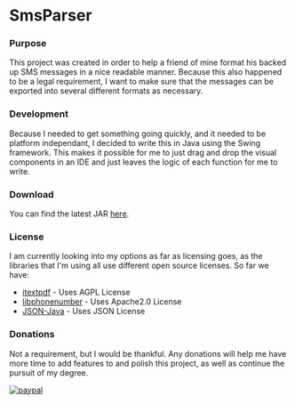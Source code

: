 # SmsParser
### Purpose
This project was created in order to help a friend of mine format his backed up SMS messages in a nice readable manner. Because this also happened to be a legal requirement, I want to make sure that the messages can be exported into several different formats as necessary.

### Development
Because I needed to get something going quickly, and it needed to be  platform independant, I decided to write this in Java using the Swing framework. This makes it possible for me to just drag and drop the visual components in an IDE and just leaves the logic of each function for me to write.

### Download
You can find the latest JAR [here](https://drive.google.com/uc?export=download&id=0BzXFMNj3OfYMTEV1NFdlUlpMdjg).

### License
I am currently looking into my options as far as licensing goes, as the libraries that I'm using all use different open source licenses. So far we have:

*   [itextpdf](http://itextpdf.com) - Uses AGPL License
*   [libphonenumber](https://github.com/googlei18n/libphonenumber) - Uses Apache2.0 License
*   [JSON-Java](https://github.com/stleary/JSON-java) - Uses JSON License

### Donations
Not a requirement, but I would be thankful. Any donations will help me have more time to add features to and polish this project, as well as continue the pursuit of my degree.

[![paypal](https://www.paypalobjects.com/en_US/i/btn/btn_donate_SM.gif)](https://www.paypal.com/cgi-bin/webscr?cmd=_donations&business=QREV5PJ5NZYTA&lc=US&item_name=SmsParser&currency_code=USD&bn=PP%2dDonationsBF%3abtn_donate_SM%2egif%3aNonHosted)